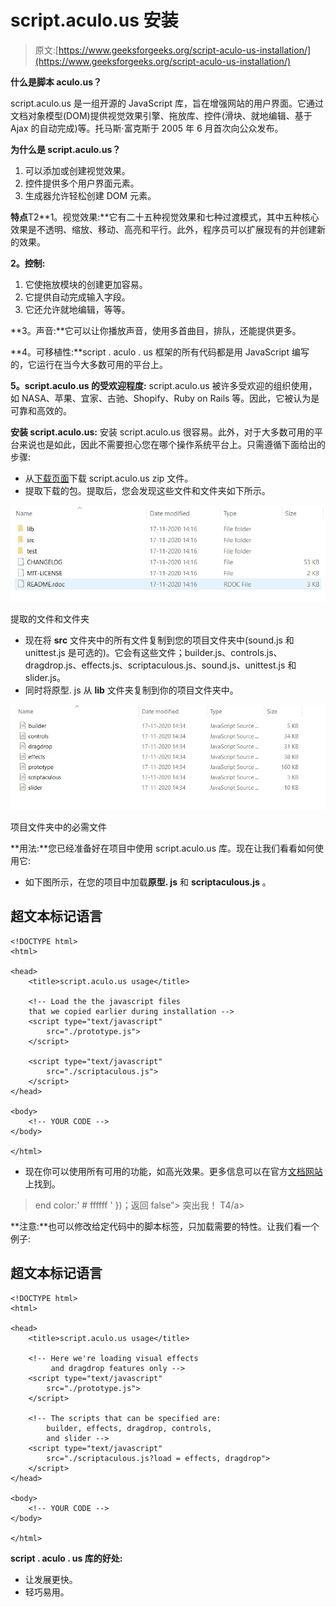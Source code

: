 # script.aculo.us 安装

> 原文:[https://www.geeksforgeeks.org/script-aculo-us-installation/](https://www.geeksforgeeks.org/script-aculo-us-installation/)

**什么是脚本 aculo.us？**

script.aculo.us 是一组开源的 JavaScript 库，旨在增强网站的用户界面。它通过文档对象模型(DOM)提供视觉效果引擎、拖放库、控件(滑块、就地编辑、基于 Ajax 的自动完成)等。托马斯·富克斯于 2005 年 6 月首次向公众发布。

**为什么是 script.aculo.us？**

1.  可以添加或创建视觉效果。
2.  控件提供多个用户界面元素。
3.  生成器允许轻松创建 DOM 元素。

**特点**T2**1。视觉效果:**它有二十五种视觉效果和七种过渡模式，其中五种核心效果是不透明、缩放、移动、高亮和平行。此外，程序员可以扩展现有的并创建新的效果。

**2。控制:**

1.  它使拖放模块的创建更加容易。
2.  它提供自动完成输入字段。
3.  它还允许就地编辑，等等。

**3。声音:**它可以让你播放声音，使用多首曲目，排队，还能提供更多。

**4。可移植性:**script . aculo . us 框架的所有代码都是用 JavaScript 编写的，它运行在当今大多数可用的平台上。

**5。script.aculo.us 的受欢迎程度:** script.aculo.us 被许多受欢迎的组织使用，如 NASA、苹果、宜家、古驰、Shopify、Ruby on Rails 等。因此，它被认为是可靠和高效的。

**安装 script.aculo.us:** 安装 script.aculo.us 很容易。此外，对于大多数可用的平台来说也是如此，因此不需要担心您在哪个操作系统平台上。只需遵循下面给出的步骤:

*   从[下载页面](http://script.aculo.us/downloads)下载 script.aculo.us zip 文件。
*   提取下载的包。提取后，您会发现这些文件和文件夹如下所示。

![](img/2744bc707d1f17eff900c6a5eb66e641.png)

提取的文件和文件夹

*   现在将 **src** 文件夹中的所有文件复制到您的项目文件夹中(sound.js 和 unittest.js 是可选的)。它会有这些文件；builder.js、controls.js、dragdrop.js、effects.js、scriptaculous.js、sound.js、unittest.js 和 slider.js。
*   同时将原型. js 从 **lib** 文件夹复制到你的项目文件夹中。

![](img/5d850e092153b8c62c5a0088b00066d5.png)

项目文件夹中的必需文件

**用法:**您已经准备好在项目中使用 script.aculo.us 库。现在让我们看看如何使用它:

*   如下图所示，在您的项目中加载**原型. js** 和 **scriptaculous.js** 。

## 超文本标记语言

```
<!DOCTYPE html>
<html>

<head>
    <title>script.aculo.us usage</title>

    <!-- Load the the javascript files
    that we copied earlier during installation -->
    <script type="text/javascript"
        src="./prototype.js">
    </script>

    <script type="text/javascript"
        src="./scriptaculous.js">
    </script>
</head>

<body>
    <!-- YOUR CODE -->
</body>

</html>
```

*   现在你可以使用所有可用的功能，如高光效果。更多信息可以在官方[文档网站](http://madrobby.github.io/scriptaculous/)上找到。

> end color:' # ffffff ' })；返回 false”>
> 突出我！
> T4/a>

**注意:**也可以修改给定代码中的脚本标签，只加载需要的特性。让我们看一个例子:

## 超文本标记语言

```
<!DOCTYPE html>
<html>

<head>
    <title>script.aculo.us usage</title>

    <!-- Here we're loading visual effects
         and dragdrop features only -->
    <script type="text/javascript"
        src="./prototype.js">
    </script>

    <!-- The scripts that can be specified are:
        builder, effects, dragdrop, controls,
        and slider -->
    <script type="text/javascript"
        src="./scriptaculous.js?load = effects, dragdrop">
    </script>
</head>

<body>
    <!-- YOUR CODE -->
</body>

</html>
```

**script . aculo . us 库的好处:**

*   让发展更快。
*   轻巧易用。